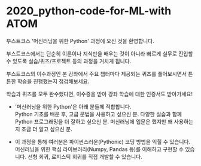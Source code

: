 # 2020_python-code-for-ML-with ATOM
부스트코스 '머신러닝을 위한 Python' 과정에 오신 것을 환영합니다.  

부스트코스에서는 단순히 이론이나 지식만을 배우는 것이 아니라 빠르게 실무로 진입할 수 있도록 실습/퀴즈/프로젝트 등의 과정을 거치게 됩니다. 

부스트코스의 이수과정인 본 강좌에서 주요 챕터마다 제공되는 퀴즈를 풀어보시면서 튼튼한 학습을 진행했는지 점검해보세요. 

학습과 퀴즈를 모두 완수했다면, 이수증을 받아 강좌 학습에 대한 인증서도 받아가세요!         

- '머신러닝을 위한 Python'은 아래 분들께 적합합니다.  
Python 기초를 배운 후, 고급 문법을 사용하고 싶으신 분. 
다양한 실습과 함께 Python 프로그래밍을 더 잘하고 싶으신 분. 
머신러닝에 입문은 했지만 왜 사용하는지 조금 더 알고 싶으신 분.    

- 이 과정을 통해 여러분은  파이썬스러운(Pythonic) 코딩 방법을 익힐 수 있습니다. 
머신러닝을 위한 핵심 라이브러리(Numpy, Pandas 등)를 이해하고 구현할 수 있습니다. 선형 회귀, 로지스틱 회귀를 직접 개발할 수 있습니다.
